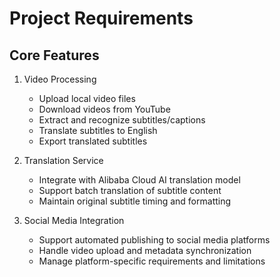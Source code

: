 # Project Requirements

## Core Features

1. Video Processing
   - Upload local video files
   - Download videos from YouTube
   - Extract and recognize subtitles/captions
   - Translate subtitles to English
   - Export translated subtitles

2. Translation Service
   - Integrate with Alibaba Cloud AI translation model
   - Support batch translation of subtitle content
   - Maintain original subtitle timing and formatting

3. Social Media Integration
   - Support automated publishing to social media platforms
   - Handle video upload and metadata synchronization
   - Manage platform-specific requirements and limitations

 
